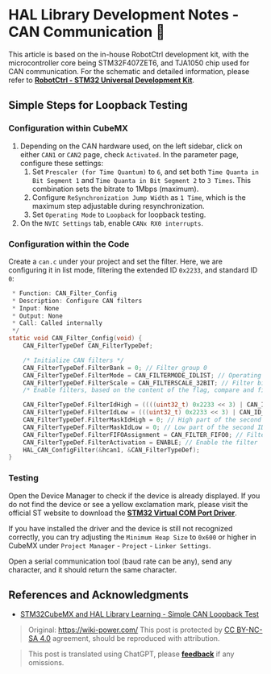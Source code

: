 # HAL Library Development Notes - CAN Communication 🚧

This article is based on the in-house RobotCtrl development kit, with the microcontroller core being STM32F407ZET6, and TJA1050 chip used for CAN communication. For the schematic and detailed information, please refer to [**RobotCtrl - STM32 Universal Development Kit**](https://wiki-power.com/RobotCtrl-STM32%E9%80%9A%E7%94%A8%E5%BC%80%E5%8F%91%E5%A5%97%E4%BB%B6).

## Simple Steps for Loopback Testing

### Configuration within CubeMX

1. Depending on the CAN hardware used, on the left sidebar, click on either `CAN1` or `CAN2` page, check `Activated`. In the parameter page, configure these settings:
   1. Set `Prescaler (for Time Quantum)` to `6`, and set both `Time Quanta in Bit Segment 1` and `Time Quanta in Bit Segment 2` to `3 Times`. This combination sets the bitrate to 1Mbps (maximum).
   2. Configure `ReSynchronization Jump Width` as `1 Time`, which is the maximum step adjustable during resynchronization.
   3. Set `Operating Mode` to `Loopback` for loopback testing.
2. On the `NVIC Settings` tab, enable `CANx RX0 interrupts`.

### Configuration within the Code

Create a `can.c` under your project and set the filter. Here, we are configuring it in list mode, filtering the extended ID `0x2233`, and standard ID `0`:

```c title="can.c"/*
 * Function: CAN_Filter_Config
 * Description: Configure CAN filters
 * Input: None
 * Output: None
 * Call: Called internally
 */
static void CAN_Filter_Config(void) {
    CAN_FilterTypeDef CAN_FilterTypeDef;

    /* Initialize CAN filters */
    CAN_FilterTypeDef.FilterBank = 0; // Filter group 0
    CAN_FilterTypeDef.FilterMode = CAN_FILTERMODE_IDLIST; // Operating in list mode
    CAN_FilterTypeDef.FilterScale = CAN_FILTERSCALE_32BIT; // Filter bit width is single 32-bit.
    /* Enable filters, based on the content of the flag, compare and filter out if the extended ID does not match as shown below, it will be discarded, and if it matches, it will be stored in FIFO0. */

    CAN_FilterTypeDef.FilterIdHigh = ((((uint32_t) 0x2233 << 3) | CAN_ID_EXT | CAN_RTR_DATA) & 0xFFFF0000) >> 16; // High part of the ID to be filtered
    CAN_FilterTypeDef.FilterIdLow = (((uint32_t) 0x2233 << 3) | CAN_ID_EXT | CAN_RTR_DATA) & 0xFFFF; // Low part of the ID to be filtered
    CAN_FilterTypeDef.FilterMaskIdHigh = 0; // High part of the second ID
    CAN_FilterTypeDef.FilterMaskIdLow = 0; // Low part of the second ID
    CAN_FilterTypeDef.FilterFIFOAssignment = CAN_FILTER_FIFO0; // Filter is associated with FIFO0
    CAN_FilterTypeDef.FilterActivation = ENABLE; // Enable the filter
    HAL_CAN_ConfigFilter(&hcan1, &CAN_FilterTypeDef);
}
```

### Testing

Open the Device Manager to check if the device is already displayed. If you do not find the device or see a yellow exclamation mark, please visit the official ST website to download the [**STM32 Virtual COM Port Driver**](https://www.st.com/content/st_com/en/products/development-tools/software-development-tools/stm32-software-development-tools/stm32-utilities/stsw-stm32102.html).

If you have installed the driver and the device is still not recognized correctly, you can try adjusting the `Minimum Heap Size` to `0x600` or higher in CubeMX under `Project Manager` - `Project` - `Linker Settings`.

Open a serial communication tool (baud rate can be any), send any character, and it should return the same character.

## References and Acknowledgments

- [STM32CubeMX and HAL Library Learning - Simple CAN Loopback Test](https://blog.csdn.net/weixin_45209978/article/details/119850600)

> Original: <https://wiki-power.com/>
> This post is protected by [CC BY-NC-SA 4.0](https://creativecommons.org/licenses/by/4.0/deed.en) agreement, should be reproduced with attribution.

> This post is translated using ChatGPT, please [**feedback**](https://github.com/linyuxuanlin/Wiki_MkDocs/issues/new) if any omissions.